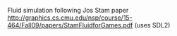 Fluid simulation following Jos Stam paper http://graphics.cs.cmu.edu/nsp/course/15-464/Fall09/papers/StamFluidforGames.pdf
(uses SDL2)
